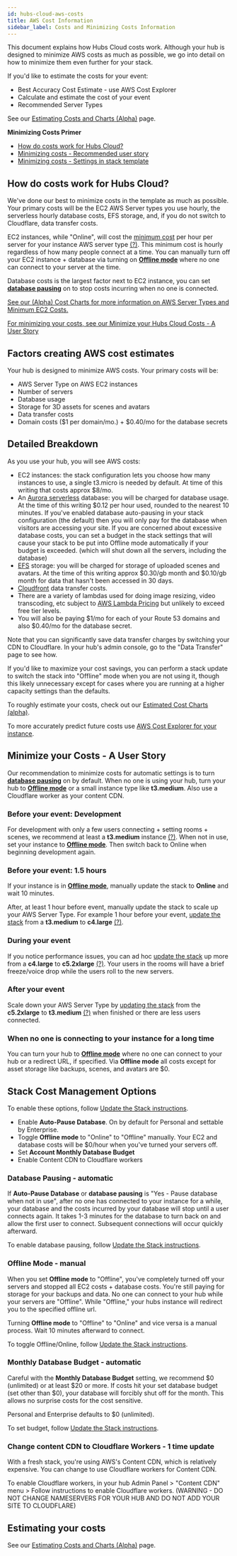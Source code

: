 ```yaml
---
id: hubs-cloud-aws-costs
title: AWS Cost Information
sidebar_label: Costs and Minimizing Costs Information
---
```


This document explains how Hubs Cloud costs work. Although your hub is designed to minimize AWS costs as much as possible, we go into detail on how to minimize them even further for your stack.

If you'd like to estimate the costs for your event:

- Best Accuracy Cost Estimate - use AWS Cost Explorer
- Calculate and estimate the cost of your event
- Recommended Server Types

See our [Estimating Costs and Charts (Alpha)](hubs-cloud-aws-estimated-cost-charts-ko.md) page.

**Minimizing Costs Primer**

- [How do costs work for Hubs Cloud?](hubs-cloud-aws-costs-ko.md#how-do-costs-work-for-hubs-cloud)
- [Minimizing costs - Recommended user story](hubs-cloud-aws-costs-ko.md#minimize-your-costs---a-user-story)
- [Minimizing costs - Settings in stack template](hubs-cloud-aws-costs-ko.md#stack-cost-management-options)

## How do costs work for Hubs Cloud?

We've done our best to minimize costs in the template as much as possible. Your primary costs will be the EC2 AWS Server types you use hourly, the serverless hourly database costs, EFS storage, and, if you do not switch to Cloudflare, data transfer costs.

EC2 instances, while "Online", will cost the [minimum cost](hubs-cloud-aws-estimated-cost-charts-ko.md#estimated-cost-charts) per hour per server for your instance AWS server type [(?)](hubs-cloud-aws-estimated-cost-charts-ko.md#aws-server-type-recommendations). This minimum cost is hourly regardless of how many people connect at a time. You can manually turn off your EC2 instance + database via turning on [**Offline mode**](hubs-cloud-aws-costs-ko.md#offline-mode---manual) where no one can connect to your server at the time.

Database costs is the largest factor next to EC2 instance, you can set [**database pausing**](hubs-cloud-aws-costs-ko.md#database-pausing---automatic) on to stop costs incurring when no one is connected.

[See our (Alpha) Cost Charts for more information on AWS Server Types and Minimum EC2 Costs.](hubs-cloud-aws-estimated-cost-charts-ko.md#estimated-cost-charts)

[For minimizing your costs, see our Minimize your Hubs Cloud Costs - A User Story](hubs-cloud-aws-costs-ko.md#minimize-your-hubs-cloud-costs---a-user-story)

## Factors creating AWS cost estimates

Your hub is designed to minimize AWS costs. Your primary costs will be:

- AWS Server Type on AWS EC2 instances
- Number of servers
- Database usage
- Storage for 3D assets for scenes and avatars
- Data transfer costs
- Domain costs ($1 per domain/mo.) + $0.40/mo for the database secrets

## Detailed Breakdown

As you use your hub, you will see AWS costs:

- EC2 instances: the stack configuration lets you choose how many instances to use, a single t3.micro is needed by default. At time of this writing that costs approx \$8/mo.
- An [Aurora serverless](https://aws.amazon.com/rds/aurora/pricing/) database: you will be charged for database usage. At the time of this writing \$0.12 per hour used, rounded to the nearest 10 minutes. If you've enabled database auto-pausing in your stack configuration (the default) then you will only pay for the database when visitors are accessing your site. If you are concerned about excessive database costs, you can set a budget in the stack settings that will cause your stack to be put into Offline mode automatically if your budget is exceeded. (which will shut down all the servers, including the database)
- [EFS](https://aws.amazon.com/efs/pricing/) storage: you will be charged for storage of uploaded scenes and avatars. At the time of this writing approx $0.30/gb month and $0.10/gb month for data that hasn't been accessed in 30 days.
- [Cloudfront](https://aws.amazon.com/cloudfront/pricing/) data transfer costs.
- There are a variety of lambdas used for doing image resizing, video transcoding, etc subject to [AWS Lambda Pricing](https://aws.amazon.com/lambda/pricing) but unlikely to exceed free tier levels.
- You will also be paying $1/mo for each of your Route 53 domains and also $0.40/mo for the database secret.

Note that you can significantly save data transfer charges by switching your CDN to Cloudflare. In your hub's admin console, go to the "Data Transfer" page to see how.

If you'd like to maximize your cost savings, you can perform a stack update to switch the stack into "Offline" mode when you are not using it, though this likely unnecessary except for cases where you are running at a higher capacity settings than the defaults.

To roughly estimate your costs, check out our [Estimated Cost Charts (alpha)](hubs-cloud-aws-estimated-cost-charts-ko.md).

To more accurately predict future costs use [AWS Cost Explorer for your instance](https://docs.aws.amazon.com/awsaccountbilling/latest/aboutv2/ce-what-is.html).

## Minimize your Costs - A User Story

Our recommendation to minimize costs for automatic settings is to turn [**database pausing**](hubs-cloud-aws-costs-ko.md#database-pausing---automatic) on by default. When no one is using your hub, turn your hub to [**Offline mode**](hubs-cloud-aws-costs-ko.md#offline-mode---manual) or a small instance type like **t3.medium**. Also use a Cloudflare worker as your content CDN.

### Before your event: Development

For development with only a few users connecting + setting rooms + scenes, we recommend at least a **t3.medium** instance [(?)](hubs-cloud-aws-estimated-cost-charts-ko.md#aws-server-type-recommendations). When not in use, set your instance to [**Offline mode**](hubs-cloud-aws-costs-ko.md#offline-mode---manual). Then switch back to Online when beginning development again.

### Before your event: 1.5 hours

If your instance is in [**Offline mode**](hubs-cloud-aws-costs-ko.md#offline-mode---manual), manually update the stack to **Online** and wait 10 minutes.

After, at least 1 hour before event, manually update the stack to scale up your AWS Server Type. For example 1 hour before your event, [update the stack](hubs-cloud-aws-updating-the-stack-ko.md) from a **t3.medium** to **c4.large** [(?)](hubs-cloud-aws-estimated-cost-charts-ko.md#aws-server-type-recommendations).

### During your event

If you notice performance issues, you can ad hoc [update the stack](hubs-cloud-aws-updating-the-stack-ko.md) up more from a **c4.large** to **c5.2xlarge** [(?)](hubs-cloud-aws-estimated-cost-charts-ko.md#aws-server-type-recommendations). Your users in the rooms will have a brief freeze/voice drop while the users roll to the new servers.

### After your event

Scale down your AWS Server Type by [updating the stack](hubs-cloud-aws-updating-the-stack-ko.md) from the **c5.2xlarge** to **t3.medium** [(?)](hubs-cloud-aws-estimated-cost-charts-ko.md#aws-server-type-recommendations) when finished or there are less users connected.

### When no one is connecting to your instance for a long time

You can turn your hub to [**Offline mode**](hubs-cloud-aws-costs-ko.md#offline-mode---manual) where no one can connect to your hub or a redirect URL, if specified. Via **Offline mode** all costs except for asset storage like backups, scenes, and avatars are \$0.

## Stack Cost Management Options

To enable these options, follow [Update the Stack instructions](./hubs-cloud-aws-updating-the-stack.html).

- Enable **Auto-Pause Database**. On by default for Personal and settable by Enterprise.
- Toggle **Offline mode** to "Online" to "Offline" manually. Your EC2 and database costs will be \$0/hour when you've turned your servers off.
- Set **Account Monthly Database Budget**
- Enable Content CDN to Cloudflare workers

### Database Pausing - automatic

If **Auto-Pause Database** or **database pausing** is "Yes - Pause database when not in use", after no one has connected to your instance for a while, your database and the costs incurred by your database will stop until a user connects again. It takes 1-3 minutes for the database to turn back on and allow the first user to connect. Subsequent connections will occur quickly afterward.

To enable database pausing, follow [Update the Stack instructions](./hubs-cloud-aws-updating-the-stack.html).

### Offline Mode - manual

When you set **Offline mode** to "Offline", you've completely turned off your servers and stopped all EC2 costs + database costs. You're still paying for storage for your backups and data. No one can connect to your hub while your servers are "Offline". While "Offline," your hubs instance will redirect you to the specified offline url.

Turning **Offline mode** to "Offline" to "Online" and vice versa is a manual process. Wait 10 minutes afterward to connect.

To toggle Offline/Online, follow [Update the Stack instructions](./hubs-cloud-aws-updating-the-stack.html).

### Monthly Database Budget - automatic

Careful with the **Monthly Database Budget** setting, we recommend $0 (unlimited) or at least $20 or more. If costs hit your set database budget (set other than \$0), your database will forcibly shut off for the month. This allows no surprise costs for the cost sensitive.

Personal and Enterprise defaults to \$0 (unlimited).

To set budget, follow [Update the Stack instructions](./hubs-cloud-aws-updating-the-stack.html).

### Change content CDN to Cloudflare Workers - 1 time update

With a fresh stack, you're using AWS's Content CDN, which is relatively expensive. You can change to use Cloudflare workers for Content CDN.

To enable Cloudflare workers, in your hub Admin Panel > "Content CDN" menu > Follow instructions to enable Cloudflare workers. (WARNING - DO NOT CHANGE NAMESERVERS FOR YOUR HUB AND DO NOT ADD YOUR SITE TO CLOUDFLARE)

## Estimating your costs

See our [Estimating Costs and Charts (Alpha)](hubs-cloud-aws-estimated-cost-charts-ko.md) page.

